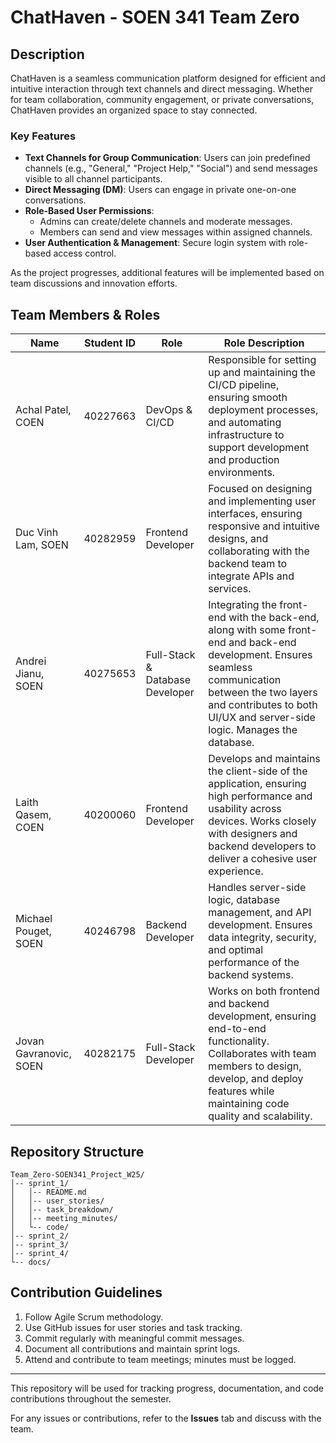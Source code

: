 # ChatHaven - SOEN 341 Team Zero

## Description

ChatHaven is a seamless communication platform designed for efficient and intuitive interaction through text channels and direct messaging. Whether for team collaboration, community engagement, or private conversations, ChatHaven provides an organized space to stay connected.

### Key Features

- **Text Channels for Group Communication**: Users can join predefined channels (e.g., "General," "Project Help," "Social") and send messages visible to all channel participants.
- **Direct Messaging (DM)**: Users can engage in private one-on-one conversations.
- **Role-Based User Permissions**:
  - Admins can create/delete channels and moderate messages.
  - Members can send and view messages within assigned channels.
- **User Authentication & Management**: Secure login system with role-based access control.

As the project progresses, additional features will be implemented based on team discussions and innovation efforts.

## Team Members & Roles

| Name                     | Student ID | Role                 | Role Description 
| -------------------------| ---------- | -------------------- | ----------------------
| Achal Patel,   COEN      | 40227663   | DevOps & CI/CD       | Responsible for setting up and maintaining the CI/CD pipeline, ensuring smooth deployment processes, and automating infrastructure to support development and production environments.
| Duc Vinh Lam,   SOEN     | 40282959   | Frontend Developer   | Focused on designing and implementing user interfaces, ensuring responsive and intuitive designs, and collaborating with the backend team to integrate APIs and services.
| Andrei Jianu,   SOEN     | 40275653   | Full-Stack & Database Developer | Integrating the front-end with the back-end, along with some front-end and back-end development. Ensures seamless communication between the two layers and contributes to both UI/UX and server-side logic. Manages the database.
| Laith Qasem,   COEN      | 40200060   | Frontend Developer   | Develops and maintains the client-side of the application, ensuring high performance and usability across devices. Works closely with designers and backend developers to deliver a cohesive user experience.
| Michael Pouget,   SOEN   | 40246798   | Backend Developer    | Handles server-side logic, database management, and API development. Ensures data integrity, security, and optimal performance of the backend systems.
| Jovan Gavranovic,   SOEN | 40282175   | Full-Stack Developer | Works on both frontend and backend development, ensuring end-to-end functionality. Collaborates with team members to design, develop, and deploy features while maintaining code quality and scalability.

## Repository Structure

```
Team_Zero-SOEN341_Project_W25/
│-- sprint_1/
│   │-- README.md
│   │-- user_stories/
│   │-- task_breakdown/
│   │-- meeting_minutes/
│   └-- code/
│-- sprint_2/
│-- sprint_3/
│-- sprint_4/
└-- docs/
```

## Contribution Guidelines

1. Follow Agile Scrum methodology.
2. Use GitHub issues for user stories and task tracking.
3. Commit regularly with meaningful commit messages.
4. Document all contributions and maintain sprint logs.
5. Attend and contribute to team meetings; minutes must be logged.

---

This repository will be used for tracking progress, documentation, and code contributions throughout the semester.

For any issues or contributions, refer to the **Issues** tab and discuss with the team.
